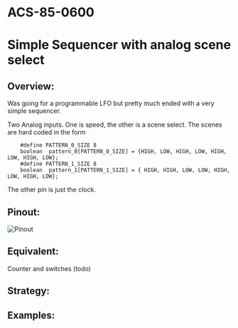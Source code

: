 # ACS-85-0600
Simple Sequencer with  analog scene select
==============

## Overview:
Was going for a programmable LFO but pretty much ended with a very simple sequencer.

Two Analog inputs.  One is speed, the other is a scene select.
The scenes are hard coded in the form

```
    #define PATTERN_0_SIZE 8
    boolean  pattern_0[PATTERN_0_SIZE] = {HIGH, LOW, HIGH, LOW, HIGH, LOW, HIGH, LOW};
    #define PATTERN_1_SIZE 8
    boolean  pattern_1[PATTERN_1_SIZE] = { HIGH, HIGH, LOW, LOW, HIGH, LOW, HIGH, LOW};
```
	
The other pin is just the clock.



## Pinout:
![Pinout](https://github.com/robstave/ArduinoComponentSketches/blob/master/ACS-85%20ATTiny85%20sketches/ACS-85-0600/images/ACS-85-0600.png)

## Equivalent:
 
 Counter and switches (todo)
 
## Strategy:
 

## Examples:

 
